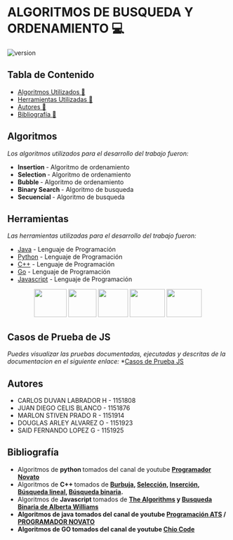 # ALGORITMOS DE BUSQUEDA Y ORDENAMIENTO :computer:

![version](https://pandorafms.com/blog/wp-content/uploads/2018/05/que-es-un-algoritmo-featured.png) 

## Tabla de Contenido

* [Algoritmos Utilizados :memo:](#Algoritmos)
* [Herramientas Utilizadas :memo:](#Herramientas)
* [Autores :memo:](#autores)
* [Bibliografía :memo:](#bibliografía)



## Algoritmos
_Los algoritmos utilizados para el desarrollo del trabajo fueron:_
* <b> Insertion </b> - Algoritmo de ordenamiento
* <b> Selection </b> - Algoritmo de ordenamiento
* <b> Bubble </b> - Algoritmo de ordenamiento
* <b> Binary Search </b> - Algoritmo de busqueda 
* <b> Secuencial </b> - Algoritmo de busqueda


## Herramientas 

_Las herramientas utilizadas para el desarrollo del trabajo fueron:_

* [Java](https://www.java.com/es/) - Lenguaje de Programación
* [Python](https://www.python.org) - Lenguaje de Programación
* [C++](https://learn.microsoft.com/es-es/cpp/cpp/?view=msvc-170) - Lenguaje de Programación
* [Go](https://go.dev) - Lenguaje de Programación 
* [Javascript](https://www.javascript.com) - Lenguaje de Programación

<p
   align="center"><img src="https://cdn-icons-png.flaticon.com/512/226/226777.png" width="74" height="64" > <img src="https://upload.wikimedia.org/wikipedia/commons/thumb/c/c3/Python-logo-notext.svg/768px-Python-logo-notext.svg.png" width="64" height="64" margin-right: 20px>
   <img src="https://isocpp.org/assets/images/cpp_logo.png" width="68" height="64" >
   <img src="https://upload.wikimedia.org/wikipedia/commons/thumb/0/05/Go_Logo_Blue.svg/1280px-Go_Logo_Blue.svg.png" width="80" height="64" >
   <img src="https://i.pinimg.com/736x/2a/e1/8a/2ae18a66f89f1dc3fff96203288fcb64.jpg" width="80" height="64" >
</p>


## Casos de Prueba de JS
_Puedes visualizar las pruebas documentadas, ejecutadas y descritas de la documentacion en el siguiente enlace:_
*[Casos de Prueba JS](https://replit.com/@MARLON-STIVENS1/Algoritmos-de-Ordenamiento-y-Busqueda?v=1)

 ## Autores 
* CARLOS DUVAN LABRADOR H - 1151808
* JUAN DIEGO CELIS BLANCO - 1151876
* MARLON STIVEN PRADO R   - 1151914
* DOUGLAS ARLEY ALVAREZ O - 1151923
* SAID FERNANDO LOPEZ G - 1151925

 ## Bibliografía  
* Algoritmos de <b> python </b> tomados del canal de youtube <b> [Programador Novato](https://www.youtube.com/c/programadornovato) </b> 
* Algoritmos de <b> C++ </b> tomados de <b> [Burbuja](https://conclase.net/c/orden/burbuja), [Selección](https://www.ecured.cu/Algoritmo_de_ordenamiento_por_selecci%C3%B3n), [Inserción](https://conclase.net/c/orden/insercion), [Búsqueda lineal](http://codigogx.blogspot.com/2016/10/capitulo-74-busqueda-lineal-en-c.html), [Búsqueda binaria](https://www.youtube.com/watch?v=pxh4QFzDh-Q). </b> 
* Algoritmos de <b>Javascript </b> tomados de <b> [The Algorithms](https://the-algorithms.com/es) y [Busqueda Binaria de  Alberta Williams](https://code.tutsplus.com/es/tutorials/the-binary-search-algorithm-in-javascript--cms-30003)
* Algoritmos de <b> java </b> tomados del canal de youtube <b> [Programación ATS](https://www.youtube.com/c/ProgramaciónATS) / [PROGRAMADOR NOVATO](https://www.youtube.com/c/programadornovato) </b> 
*  Algoritmos de <b> GO </b> tomados del canal de youtube <b> [Chio Code](https://www.youtube.com/c/ChioCode) </b>
 

